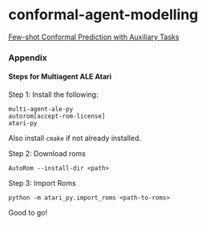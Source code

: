 # conformal-agent-modelling
[Few-shot Conformal Prediction with Auxiliary Tasks](https://arxiv.org/abs/2102.08898) 



### Appendix   
#### Steps for Multiagent ALE Atari 
Step 1: Install the following: 
```
multi-agent-ale-py
autorom[accept-rom-license]
atari-py
```
Also install `cmake` if not already installed. 

Step 2: Download roms 
```
AutoRom --install-dir <path>
```

Step 3: Import Roms 
```
python -m atari_py.import_roms <path-to-roms> 
```

Good to go! 
